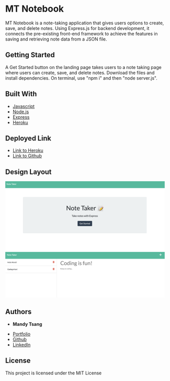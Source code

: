 # MT Notebook

MT Notebook is a note-taking application that gives users options to create, save, and delete notes. Using Express.js for backend development, it connects the pre-existing front-end framework to achieve the features in saving and retrieving note data from a JSON file. 


## Getting Started

A Get Started button on the landing page takes users to a note taking page where users can create, save, and delete notes. 
Download the files and install dependencies. On terminal, use "npm i" and then "node server.js".

## Built With

* [Javascript](https://developer.mozilla.org/en-US/docs/Web/JavaScript)
* [Node.js](https://nodejs.org/en/)
* [Express](https://expressjs.com)
* [Heroku](https://heroku.com)


## Deployed Link

* [Link to Heroku](https://hmt-notebook.herokuapp.com/notes)
* [Link to Github](https://github.com/MANDYTSANG007/MT-Notebook)

## Design Layout


![alt text](./images/LandingPage.png)
![alt text](./images/NotePage.png)


## Authors

* **Mandy Tsang** 

- [Portfolio](https://mandytsang007.github.io/new-portfolio/)
- [Github](https://github.com/MANDYTSANG007)
- [LinkedIn](https://www.linkedin.com/in/man-tsang-64308b22a/)


## License

This project is licensed under the MIT License 

